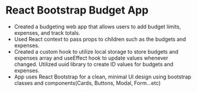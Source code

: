 # React Bootstrap Budget App
- Created a budgeting web app that allows users to add budget limits, expenses, and track totals.
- Used React context to pass props to children such as the budgets and expenses. 
- Created a custom hook to utilize local storage to store budgets and expenses array and useEffect hook to update values whenever changed. Utilized uuid library to create ID values for budgets and expenses.
- App uses React Bootstrap for a clean, minimal UI design using bootstrap classes and components(Cards, Buttons, Modal, Form...etc)



